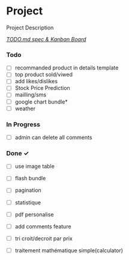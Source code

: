 # Project

Project Description

<em>[TODO.md spec & Kanban Board](https://bit.ly/3fCwKfM)</em>

### Todo

- [ ] recommanded product in details template  
- [ ] top product sold/viwed  
- [ ] add likes/dislikes  
- [ ] Stock Price Prediction
- [ ] mailling/sms
- [ ] google chart bundle*
- [ ] weather

### In Progress


- [ ] admin can delete all comments  

### Done ✓
- [ ] use image table 
- [ ] flash bundle
- [ ] pagination
- [ ] statistique
- [ ] pdf personalise
- [ ] add comments feature 
- [ ] tri croit/decroit par prix
- [ ] traitement mathématique simple(calculator)


